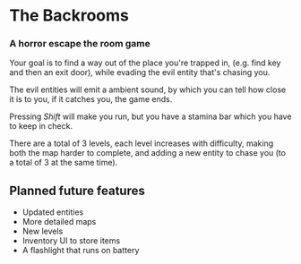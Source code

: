 # The Backrooms

### A horror escape the room game

Your goal is to find a way out of the place you're trapped in, (e.g. find key and then an exit door), while evading the evil entity that's chasing you.

The evil entities will emit a ambient sound, by which you can tell how close it is to you, if it catches you, the game ends.

Pressing _Shift_ will make you run, but you have a stamina bar which you have to keep in check.

There are a total of 3 levels, each level increases with difficulty, making both the map harder to complete, and adding a new entity to chase you (to a total of 3 at the same time).

## Planned future features

* Updated entities
* More detailed maps
* New levels
* Inventory UI to store items
* A flashlight that runs on battery
